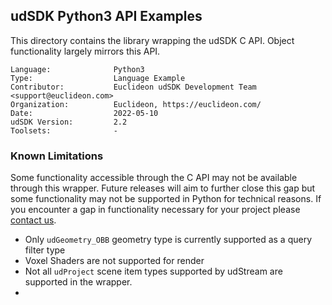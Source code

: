 ## udSDK Python3 API Examples

<!-- TODO: Write a brief abstract explaining this sample -->
This directory contains the library wrapping the udSDK C API. Object functionality largely mirrors this API.

```
Language:              Python3
Type:                  Language Example
Contributor:           Euclideon udSDK Development Team <support@euclideon.com>
Organization:          Euclideon, https://euclideon.com/
Date:                  2022-05-10
udSDK Version:         2.2
Toolsets:              -
```
### Known Limitations
Some functionality accessible through the C API may not be available through this wrapper. Future releases will aim to further 
close this gap but some functionality may not be supported in Python for technical reasons. If you encounter a gap in functionality 
necessary for your project please [contact us](support@euclideon.com).

- Only `udGeometry_OBB` geometry type is currently supported as a query filter type
- Voxel Shaders are not supported for render
- Not all `udProject` scene item types supported by udStream are supported in the wrapper. 
- 
